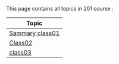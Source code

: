 This page contains all topics in 201 course :

Topic | 
---------|
[Sammary class01](https://yaqeen-stak.github.io/Reading-Note201/class01) |
[Class02](https://yaqeen-stak.github.io/Reading-Note201/class-02) |
[class03](https://yaqeen-stak.github.io/Reading-Note201/class-03) |
